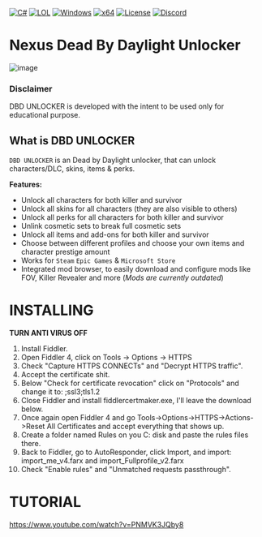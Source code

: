    [![C#](https://img.shields.io/badge/Language-C%23-%23f34b7d.svg?style=plastic)](https://en.wikipedia.org/wiki/C_Sharp_(programming_language))
   [![LOL](https://img.shields.io/badge/Game-Dead%20by%20Daylight-445fa5.svg?style=plastic)](https://deadbydaylight.com)
   [![Windows](https://img.shields.io/badge/Platform-Windows-0078d7.svg?style=plastic)](https://en.wikipedia.org/wiki/Microsoft_Windows)
   [![x64](https://img.shields.io/badge/Arch-x64-red.svg?style=plastic)](https://en.wikipedia.org/wiki/X86-64)
   [![License](https://img.shields.io/github/license/OssieFromDK/DeadByDaylight-Unlocker.svg?style=plastic)](LICENSE)
   [![Discord](https://img.shields.io/discord/1148144263792701471.svg?color=7289da&label=Discord&logo=discord&logoColor=white&cacheSeconds=3600&style=plastic)](https://discord.gg/FcgcvQw4EH)

 # Nexus Dead By Daylight Unlocker
 ![image](https://github.com/user-attachments/assets/2bc974d9-d61b-497e-9147-ec701cb12fd6)
 ### Disclaimer
DBD UNLOCKER is developed with the intent to be used only for educational purpose.
## What is DBD UNLOCKER

`DBD UNLOCKER` is an Dead by Daylight unlocker, that can unlock characters/DLC, skins, items & perks.
</div>

**Features:**
- Unlock all characters for both killer and survivor
- Unlock all skins for all characters (they are also visible to others)
- Unlock all perks for all characters for both killer and survivor
- Unlink cosmetic sets to break full cosmetic sets
- Unlock all items and add-ons for both killer and survivor
- Choose between different profiles and choose your own items and character prestige amount
- Works for `Steam` `Epic Games` & `Microsoft Store`
- Integrated mod browser, to easily download and configure mods like FOV, Killer Revealer and more (*Mods are currently outdated*)


# INSTALLING
**TURN ANTI VIRUS OFF**
1.  Install Fiddler.
2. Open Fiddler 4, click on Tools -> Options -> HTTPS
3.  Check "Capture HTTPS CONNECTs" and "Decrypt HTTPS traffic".
4. Accept the certificate shit.
5. Below "Check for certificate revocation" click on "Protocols" and change it to: <client>;ssl3;tls1.2
6. Close Fiddler and install fiddlercertmaker.exe, I'll leave the download below.
7. Once again open Fiddler 4 and go Tools->Options->HTTPS->Actions->Reset All Certificates and accept everything that shows up.
8. Create a folder named Rules on you C: disk and paste the rules files there.
9. Back to Fiddler, go to AutoResponder, click Import, and import: import_me_v4.farx and import_Fullprofile_v2.farx
10. Check "Enable rules" and "Unmatched requests passthrough".

# TUTORIAL 
https://www.youtube.com/watch?v=PNMVK3JQby8
